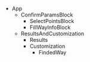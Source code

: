 + App
  + ConfirmParamsBlock
    + SelectPointsBlock
    + FillWayInfoBlock
  + ResultsAndCustomization
    + Results
    + Customization
      + FindedWay

